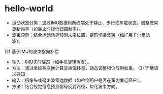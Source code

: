 # hello-world

* 运动状态分类：通过IMU数据判断终端处于静止、步行或车载状态，调整波束更新频率（如静止时降低扫描频率）。
* 波束预测：结合运动轨迹预测未来位置，提前切换波束（如扩展卡尔曼滤波）。


(2) 基于IMU的波束指向补偿
* 输入：IMU实时姿态（如手机旋转角度）。
* 方法：通过坐标系变换计算波束偏移量，动态调整相位阵列权重。
(3) 环境语义感知
* 输入：摄像头或毫米波雷达数据（如检测用户是否在室内靠近窗户）。
* 方法：结合视觉信息预测信号反射路径，优化波束方向。
